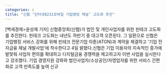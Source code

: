 ```yaml
---
categories: c
title: "신협 ‘인터넷8231모바일 기업뱅킹 채널’ 고도화 추진"
---
```

[백세경제=윤성재 기자] 신협중앙회(신협)가 법인 및 개인사업자를 위한 핀테크 고도화를 추진한다. 핀테크 고도화는 내년도 하반기 중 대고객 오픈된다. 그 일환으로 신협은 기업뱅킹 서비스 강화를 위해 핀테크 전문기업 아톤(ATON)과 계약을 체결하고 ‘기업 전자금융 채널 개발사업’에 착수한다고 4일 밝혔다.신협은 기업 이용자의 지속적인 증가에 발맞춰 사업자 편의를 확대하고 디지털금융 경쟁력을 제고하고자 이번 사업을 실시한다고 강조했다. 기업 경영지원 강화와 법인사업자/소상공인/자영업자를 위한 서비스 간편화로 고객 만족도를 높여 신규